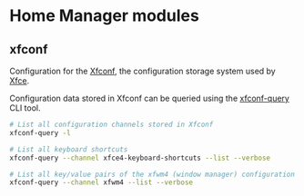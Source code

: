 # Home Manager modules

## xfconf

Configuration for the [Xfconf](https://docs.xfce.org/xfce/xfconf/start), the configuration storage system used by [Xfce](https://wiki.archlinux.org/title/xfce).

Configuration data stored in Xfconf can be queried using the [xfconf-query](https://docs.xfce.org/xfce/xfconf/xfconf-query) CLI tool.

```sh
# List all configuration channels stored in Xfconf
xfconf-query -l

# List all keyboard shortcuts
xfconf-query --channel xfce4-keyboard-shortcuts --list --verbose

# List all key/value pairs of the xfwm4 (window manager) configuration
xfconf-query --channel xfwm4 --list --verbose
```

